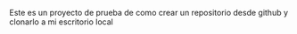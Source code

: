 Este es un proyecto de prueba de como crear un repositorio desde github y clonarlo a mi escritorio local
